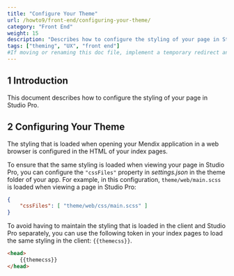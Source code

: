 ```yaml
---
title: "Configure Your Theme"
url: /howto9/front-end/configuring-your-theme/
category: "Front End"
weight: 15
description: "Describes how to configure the styling of your page in Studio Pro."
tags: ["theming", "UX", "front end"]
#If moving or renaming this doc file, implement a temporary redirect and let the respective team know they should update the URL in the product. See Mapping to Products for more details.
---
```


## 1 Introduction

This document describes how to configure the styling of your page in Studio Pro.

## 2 Configuring Your Theme

The styling that is loaded when opening your Mendix application in a web browser is configured in the HTML of your index pages.

To ensure that the same styling is loaded when viewing your page in Studio Pro, you can configure the `"cssFiles"` property in *settings.json* in the theme folder of your app. For example, in this configuration, `theme/web/main.scss` is loaded when viewing a page in Studio Pro:

```json
{
    "cssFiles": [ "theme/web/css/main.scss" ]
}
```

To avoid having to maintain the styling that is loaded in the client and Studio Pro separately, you can use the following token in your index pages to load the same styling in the client: `{{themecss}}`.

```html
<head>
    {{themecss}}
</head>
```
